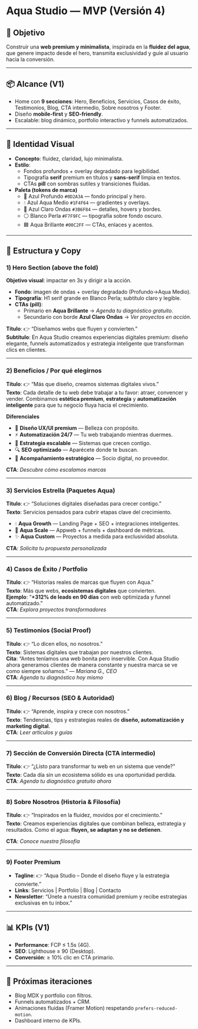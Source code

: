 # Aqua Studio — MVP (Versión 4)

## 🎯 Objetivo
Construir una **web premium y minimalista**, inspirada en la **fluidez del agua**, que genere impacto desde el hero, transmita exclusividad y guíe al usuario hacia la conversión.

---

## 📦 Alcance (V1)
- Home con **9 secciones**: Hero, Beneficios, Servicios, Casos de éxito, Testimonios, Blog, CTA intermedio, Sobre nosotros y Footer.
- Diseño **mobile-first** y **SEO-friendly**.
- Escalable: blog dinámico, portfolio interactivo y funnels automatizados.

---

## 🌊 Identidad Visual
- **Concepto**: fluidez, claridad, lujo minimalista.
- **Estilo**:
  - Fondos profundos + overlay degradado para legibilidad.
  - Tipografía **serif** premium en títulos y **sans-serif** limpia en textos.
  - CTAs **pill** con sombras sutiles y transiciones fluidas.
- **Paleta (tokens de marca)**  
  - 🌊 Azul Profundo `#0D2A3A` — fondo principal y hero.  
  - 💧 Azul Aqua Medio `#1F4F64` — gradientes y overlays.  
  - 🔹 Azul Claro Ondas `#3B6F84` — detalles, hovers y bordes.  
  - ⚪ Blanco Perla `#F7F9FC` — tipografía sobre fondo oscuro.  
  - 🟦 Aqua Brillante `#00C2FF` — CTAs, enlaces y acentos.

---

## 🧩 Estructura y Copy

### 1) Hero Section (above the fold)
**Objetivo visual**: impactar en 3s y dirigir a la acción.  
- **Fondo**: imagen de ondas + overlay degradado (Profundo→Aqua Medio).  
- **Tipografía**: H1 serif grande en Blanco Perla; subtítulo claro y legible.  
- **CTAs (pill)**:  
  - Primario en **Aqua Brillante** → *Agenda tu diagnóstico gratuito*.  
  - Secundario con borde **Azul Claro Ondas** → *Ver proyectos en acción*.

**Título**: 👉 “Diseñamos webs que fluyen y convierten.”  
**Subtítulo**: En Aqua Studio creamos experiencias digitales premium: diseño elegante, funnels automatizados y estrategia inteligente que transforman clics en clientes.

---

### 2) Beneficios / Por qué elegirnos
**Título**: 👉 “Más que diseño, creamos sistemas digitales vivos.”  
**Texto**: Cada detalle de tu web debe trabajar a tu favor: atraer, convencer y vender. Combinamos **estética premium**, **estrategia** y **automatización inteligente** para que tu negocio fluya hacia el crecimiento.

**Diferenciales**
- 🎨 **Diseño UX/UI premium** — Belleza con propósito.  
- ⚡ **Automatización 24/7** — Tu web trabajando mientras duermes.  
- 🚀 **Estrategia escalable** — Sistemas que crecen contigo.  
- 🔍 **SEO optimizado** — Aparécete donde te buscan.  
- 🤝 **Acompañamiento estratégico** — Socio digital, no proveedor.

**CTA**: *Descubre cómo escalamos marcas*

---

### 3) Servicios Estrella (Paquetes Aqua)
**Título**: 👉 “Soluciones digitales diseñadas para crecer contigo.”  
**Texto**: Servicios pensados para cubrir etapas clave del crecimiento.

- 💧 **Aqua Growth** — Landing Page + SEO + integraciones inteligentes.  
- 🌊 **Aqua Scale** — Appweb + funnels + dashboard de métricas.  
- ✨ **Aqua Custom** — Proyectos a medida para exclusividad absoluta.

**CTA**: *Solicita tu propuesta personalizada*

---

### 4) Casos de Éxito / Portfolio
**Título**: 👉 “Historias reales de marcas que fluyen con Aqua.”  
**Texto**: Más que webs, **ecosistemas digitales** que convierten.  
**Ejemplo**: “**+312% de leads en 90 días** con web optimizada y funnel automatizado.”  
**CTA**: *Explora proyectos transformadores*

---

### 5) Testimonios (Social Proof)
**Título**: 👉 “Lo dicen ellos, no nosotros.”  
**Texto**: Sistemas digitales que trabajan por nuestros clientes.  
**Cita**: “Antes teníamos una web bonita pero inservible. Con Aqua Studio ahora generamos clientes de manera constante y nuestra marca se ve como siempre soñamos.” — *Mariana G., CEO*  
**CTA**: *Agenda tu diagnóstico hoy mismo*

---

### 6) Blog / Recursos (SEO & Autoridad)
**Título**: 👉 “Aprende, inspira y crece con nosotros.”  
**Texto**: Tendencias, tips y estrategias reales de **diseño, automatización y marketing digital**.  
**CTA**: *Leer artículos y guías*

---

### 7) Sección de Conversión Directa (CTA intermedio)
**Título**: 👉 “¿Listo para transformar tu web en un sistema que vende?”  
**Texto**: Cada día sin un ecosistema sólido es una oportunidad perdida.  
**CTA**: *Agenda tu diagnóstico gratuito ahora*

---

### 8) Sobre Nosotros (Historia & Filosofía)
**Título**: 👉 “Inspirados en la fluidez, movidos por el crecimiento.”  
**Texto**: Creamos experiencias digitales que combinan belleza, estrategia y resultados. Como el agua: **fluyen, se adaptan y no se detienen**.

**CTA**: *Conoce nuestra filosofía*

---

### 9) Footer Premium
- **Tagline**: 👉 “Aqua Studio – Donde el diseño fluye y la estrategia convierte.”  
- **Links**: Servicios | Portfolio | Blog | Contacto  
- **Newsletter**: “Únete a nuestra comunidad premium y recibe estrategias exclusivas en tu inbox.”

---

## 📊 KPIs (V1)
- **Performance**: FCP ≤ 1.5s (4G).  
- **SEO**: Lighthouse ≥ 90 (Desktop).  
- **Conversión**: ≥ 10% clic en CTA primario.

---

## 🚀 Próximas iteraciones
- Blog MDX y portfolio con filtros.  
- Funnels automatizados + CRM.  
- Animaciones fluidas (Framer Motion) respetando `prefers-reduced-motion`.  
- Dashboard interno de KPIs.
